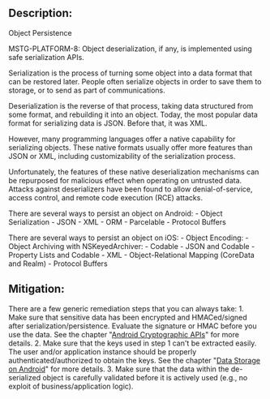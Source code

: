 ## Description:

Object Persistence

MSTG-PLATFORM-8: Object deserialization, if any, is implemented using safe serialization APIs.

Serialization is the process of turning some object into a data format that can be restored later. People often serialize objects in order to save them to storage, or to send as part of communications.

Deserialization is the reverse of that process, taking data structured from some format, and rebuilding it into an object. Today, the most popular data format for serializing data is JSON. Before that, it was XML.

However, many programming languages offer a native capability for serializing objects. These native formats usually offer more features than JSON or XML, including customizability of the serialization process.

Unfortunately, the features of these native deserialization mechanisms can be repurposed for malicious effect when operating on untrusted data. Attacks against deserializers have been found to allow denial-of-service, access control, and remote code execution (RCE) attacks.

There are several ways to persist an object on Android:
	- Object Serialization
	- JSON
	- XML
	- ORM
	- Parcelable
	- Protocol Buffers

There are several ways to persist an object on iOS:
	- Object Encoding:
	- Object Archiving with NSKeyedArchiver:
	- Codable
	- JSON and Codable
	- Property Lists and Codable
	- XML
	- Object-Relational Mapping (CoreData and Realm)
	- Protocol Buffers


## Mitigation:

There are a few generic remediation steps that you can always take:
	1. Make sure that sensitive data has been encrypted and HMACed/signed after serialization/persistence. Evaluate the signature or HMAC before you use the data. See the chapter "[Android Cryptographic APIs](0x05e-Testing-Cryptography.md)" for more details.
	2. Make sure that the keys used in step 1 can't be extracted easily. The user and/or application instance should be properly authenticated/authorized to obtain the keys. See the chapter "[Data Storage on Android](0x05d-Testing-Data-Storage.md)" for more details.
	3. Make sure that the data within the de-serialized object is carefully validated before it is actively used (e.g., no exploit of business/application logic).
